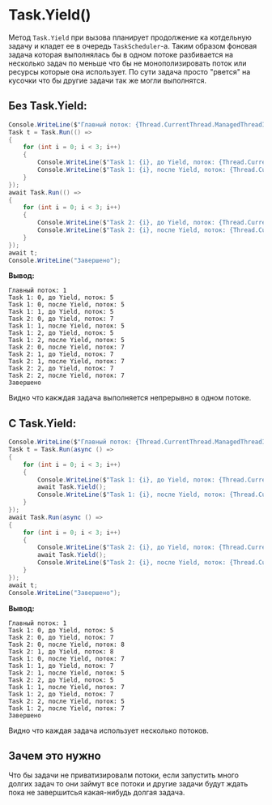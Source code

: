 # Task.Yield()

Метод `Task.Yield` при вызова планирует продолжение ка котдельную задачу и кладет ее в очередь `TaskScheduler`-а. Таким образом фоновая задача которая выполнялась бы в одном потоке разбивается на несколько задач по меньше что бы не монополизировать поток или ресурсы которые она использует. По сути задача просто "рвется" на кусочки что бы другие задачи так же могли выполнятся.

## Без Task.Yield:
```cs
Console.WriteLine($"Главный поток: {Thread.CurrentThread.ManagedThreadId}");
Task t = Task.Run(() =>
{
    for (int i = 0; i < 3; i++)
    {
        Console.WriteLine($"Task 1: {i}, до Yield, поток: {Thread.CurrentThread.ManagedThreadId}");
        Console.WriteLine($"Task 1: {i}, после Yield, поток: {Thread.CurrentThread.ManagedThreadId}");
    }
});
await Task.Run(() => 
{
    for (int i = 0; i < 3; i++)
    {
        Console.WriteLine($"Task 2: {i}, до Yield, поток: {Thread.CurrentThread.ManagedThreadId}");
        Console.WriteLine($"Task 2: {i}, после Yield, поток: {Thread.CurrentThread.ManagedThreadId}");
    }
});
await t;
Console.WriteLine("Завершено");
```
**Вывод:**
```
Главный поток: 1
Task 1: 0, до Yield, поток: 5
Task 1: 0, после Yield, поток: 5
Task 1: 1, до Yield, поток: 5
Task 2: 0, до Yield, поток: 7
Task 1: 1, после Yield, поток: 5
Task 1: 2, до Yield, поток: 5
Task 1: 2, после Yield, поток: 5
Task 2: 0, после Yield, поток: 7
Task 2: 1, до Yield, поток: 7
Task 2: 1, после Yield, поток: 7
Task 2: 2, до Yield, поток: 7
Task 2: 2, после Yield, поток: 7
Завершено
```
Видно что какждая задача выполняется непрерывно в одном потоке.

## С Task.Yield:
```cs
Console.WriteLine($"Главный поток: {Thread.CurrentThread.ManagedThreadId}");
Task t = Task.Run(async () =>
{
    for (int i = 0; i < 3; i++)
    {
        Console.WriteLine($"Task 1: {i}, до Yield, поток: {Thread.CurrentThread.ManagedThreadId}");
        await Task.Yield();
        Console.WriteLine($"Task 1: {i}, после Yield, поток: {Thread.CurrentThread.ManagedThreadId}");
    }
});
await Task.Run(async () => 
{
    for (int i = 0; i < 3; i++)
    {
        Console.WriteLine($"Task 2: {i}, до Yield, поток: {Thread.CurrentThread.ManagedThreadId}");
        await Task.Yield();
        Console.WriteLine($"Task 2: {i}, после Yield, поток: {Thread.CurrentThread.ManagedThreadId}");
    }
});
await t;
Console.WriteLine("Завершено");
```
**Вывод:**
```
Главный поток: 1
Task 1: 0, до Yield, поток: 5
Task 2: 0, до Yield, поток: 7
Task 2: 0, после Yield, поток: 8
Task 2: 1, до Yield, поток: 8
Task 1: 0, после Yield, поток: 7
Task 1: 1, до Yield, поток: 7
Task 2: 1, после Yield, поток: 5
Task 2: 2, до Yield, поток: 5
Task 1: 1, после Yield, поток: 7
Task 1: 2, до Yield, поток: 7
Task 2: 2, после Yield, поток: 5
Task 1: 2, после Yield, поток: 7
Завершено
```
Видно что каждая задача использует несколько потоков.

## Зачем это нужно
Что бы задачи не приватизировалм потоки, если запустить много долгих задач то они займут все потоки и другие задачи будут ждать пока не завершитсья какая-нибудь долгая задача.